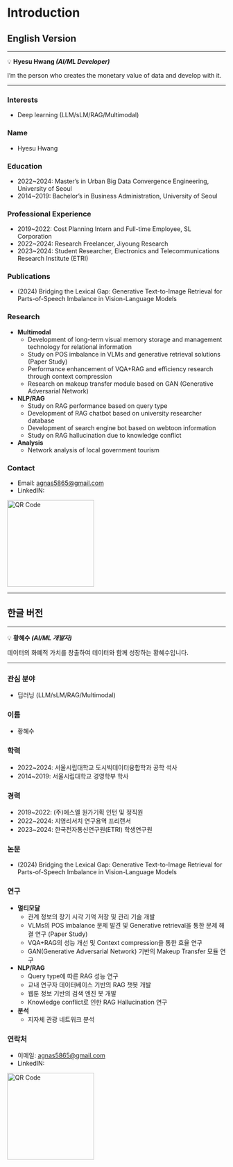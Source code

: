 # Introduction

## English Version

---

💡 **Hyesu Hwang *(AI/ML Developer)***

I’m the person who creates the monetary value of data and develop with it.

---

### Interests
- Deep learning (LLM/sLM/RAG/Multimodal)

### Name
- Hyesu Hwang

### Education
- 2022~2024: Master’s in Urban Big Data Convergence Engineering, University of Seoul
- 2014~2019: Bachelor’s in Business Administration, University of Seoul

### Professional Experience
- 2019~2022: Cost Planning Intern and Full-time Employee, SL Corporation
- 2022~2024: Research Freelancer, Jiyoung Research
- 2023~2024: Student Researcher, Electronics and Telecommunications Research Institute (ETRI)

### Publications
- (2024) Bridging the Lexical Gap: Generative Text-to-Image Retrieval for Parts-of-Speech Imbalance in Vision-Language Models

### Research
- **Multimodal**
  - Development of long-term visual memory storage and management technology for relational information
  - Study on POS imbalance in VLMs and generative retrieval solutions (Paper Study)
  - Performance enhancement of VQA+RAG and efficiency research through context compression
  - Research on makeup transfer module based on GAN (Generative Adversarial Network)
- **NLP/RAG**
  - Study on RAG performance based on query type
  - Development of RAG chatbot based on university researcher database
  - Development of search engine bot based on webtoon information
  - Study on RAG hallucination due to knowledge conflict
- **Analysis**
  - Network analysis of local government tourism

### Contact
- Email: agnas5865@gmail.com
- LinkedIN:
<img src="linkedin_hyesu.png" alt="QR Code" width="200" height="200">


---

## 한글 버전

---

💡 **황혜수 *(AI/ML 개발자)***

데이터의 화폐적 가치를 창출하여 데이터와 함께 성장하는 황혜수입니다.

---

### 관심 분야
- 딥러닝 (LLM/sLM/RAG/Multimodal)

### 이름
- 황혜수

### 학력
- 2022~2024: 서울시립대학교 도시빅데이터융합학과 공학 석사
- 2014~2019: 서울시립대학교 경영학부 학사

### 경력
- 2019~2022: (주)에스엘 원가기획 인턴 및 정직원
- 2022~2024: 지영리서치 연구용역 프리랜서
- 2023~2024: 한국전자통신연구원(ETRI) 학생연구원

### 논문
- (2024) Bridging the Lexical Gap: Generative Text-to-Image Retrieval for Parts-of-Speech Imbalance in Vision-Language Models

### 연구
- **멀티모달**
  - 관계 정보의 장기 시각 기억 저장 및 관리 기술 개발
  - VLMs의 POS imbalance 문제 발견 및 Generative retrieval을 통한 문제 해결 연구 (Paper Study)
  - VQA+RAG의 성능 개선 및 Context compression을 통한 효율 연구
  - GAN(Generative Adversarial Network) 기반의 Makeup Transfer 모듈 연구
- **NLP/RAG**
  - Query type에 따른 RAG 성능 연구
  - 교내 연구자 데이터베이스 기반의 RAG 챗봇 개발
  - 웹툰 정보 기반의 검색 엔진 봇 개발
  - Knowledge conflict로 인한 RAG Hallucination 연구
- **분석**
  - 지자체 관광 네트워크 분석

### 연락처
- 이메일: agnas5865@gmail.com
- LinkedIN:
<img src="linkedin_hyesu.png" alt="QR Code" width="200" height="200">

